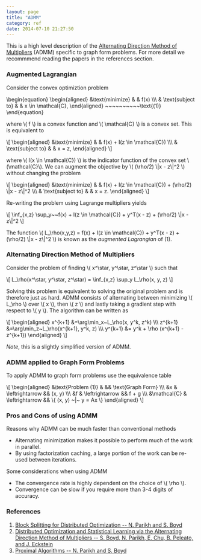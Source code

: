 ```yaml
---
layout: page
title: "ADMM"
category: ref
date: 2014-07-10 21:27:50
---
```


This is a high level description of the [Alternating Direction Method of Multipliers][admm_distr_stats] (ADMM) specific to graph form problems. For more detail we recommmend reading the papers in the references section.


### Augmented Lagrangian

Consider the convex optimiztion problem

\\begin{equation}
	\\begin{aligned}
    &\\text{minimize}
    & & f(x) \\\\\\
    & \\text{subject to} 
    & & x \\in \\mathcal{C},
	\\end{aligned} ~~~~~~~~~~\\text{(1)}
\\end{equation}

where \\( f \\) is a convex function and \\( \\mathcal{C} \\) is a convex set. This is equivalent to 

\\[
	\\begin{aligned}
    &\\text{minimize}
    & & f(x) + I(z \\in \\mathcal{C}) \\\\\\
    & \\text{subject to} 
    & & x = z,
	\\end{aligned}
\\]

where \\( I(x \\in \\mathcal{C}) \\) is the indicator function of the convex set \\(\\mathcal{C}\\). We can augment the objective by \\( (\\rho/2) \\|x - z\\|^2 \\) without changing the problem

\\[
	\\begin{aligned}
    &\\text{minimize}
    & & f(x) + I(z \\in \\mathcal{C}) + (\\rho/2) \\|x - z\\|^2 \\\\\\
    & \\text{subject to} 
    & & x = z.
	\\end{aligned}
\\]

Re-writing the problem using Lagrange multipliers yields

\\[
  \\inf\_{x,z} \\sup\_y~~f(x) + I(z \\in \\mathcal{C}) + y^T(x - z) + (\\rho/2) \\|x - z\\|^2
\\]

The function \\( L\_\\rho(x,y,z) = f(x) + I(z \\in \\mathcal{C}) + y^T(x - z) + (\\rho/2) \\|x - z\\|^2 \\) is known as the _augmented Lagrangian_ of (1).

### Alternating Direction Method of Multipliers

Consider the problem of finding \\( x^\\star, y^\\star, z^\\star \\) such that

\\[
  L\_\\rho(x^\\star, y^\\star, z^\\star) = \\inf\_{x,z} \\sup\_y L\_\\rho(x, y, z)
\\]

Solving this problem is equivalent to solving the original problem and is therefore just as hard. ADMM consists of alternating between minimizing \\( L\_\\rho \\) over \\( x \\), then \\( z \\) and lastly taking a gradient step with respect to \\( y \\). The algorithm can be written as 

\\[
  \\begin{aligned}
     x^{k+1} &=\\arg\\min\_x~L\_\\rho(x, y^k, z^k) \\\\\\
     z^{k+1} &=\\arg\\min\_z~L\_\\rho(x^{k+1}, y^k, z) \\\\\\
     y^{k+1} &= y^k + \\rho (x^{k+1} - z^{k+1})
	\\end{aligned}
\\]

_Note_, this is a slightly simplified version of ADMM.

### ADMM applied to Graph Form Problems

To apply ADMM to graph form problems use the equivalence table

\\[
  \\begin{aligned}
    &\\text{Problem (1)} &                  && \\text\{Graph Form\} \\\\\\
    &x                   & \\leftrightarrow && (x, y) \\\\\\
    &f                   & \\leftrightarrow && f + g  \\\\\\
    &\\mathcal{C}        & \\leftrightarrow && \\{ (x, y) ~\|~ y = Ax \\}
  \\end{aligned}
\\]


### Pros and Cons of using ADMM

Reasons why ADMM can be much faster than conventional methods
 
  + Alternating minimization makes it possible to perform much of the work in parallel.
  + By using factorization caching, a large portion of the work can be re-used between iterations.

Some considerations when using ADMM

  + The convergence rate is highly dependent on the choice of \\( \\rho \\).
  + Convergence can be slow if you require more than 3-4 digits of accuracy.


### References
1. [Block Splitting for Distributed Optimization -- N. Parikh and S. Boyd][block_splitting]
2. [Distributed Optimization and Statistical Learning via the Alternating Direction Method of Multipliers -- S. Boyd, N. Parikh, E. Chu, B. Peleato, and J. Eckstein][admm_distr_stats]
3. [Proximal Algorithms -- N. Parikh and S. Boyd][prox_algs]

[block_splitting]: http://www.stanford.edu/~boyd/papers/block_splitting.html "Block Splitting for Distributed Optimization -- N. Parikh and S. Boyd"

[admm_distr_stats]: http://web.stanford.edu/~boyd/papers/admm_distr_stats.html "Distributed Optimization and Statistical Learning via the Alternating Direction Method of Multipliers -- S. Boyd, N. Parikh, E. Chu, B. Peleato, and J. Eckstein"

[prox_algs]: http://www.stanford.edu/~boyd/papers/prox_algs.html "Proximal Algorithms -- N. Parikh and S. Boyd"
